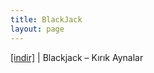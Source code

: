 ```yaml
---
title: BlackJack
layout: page
---
```


<a href="https://cloud.mail.ru/public/f4ceaa8e04fc/BlackJack%20-%20K%C4%B1r%C4%B1k%20Aynalar" target="_blank">[indir]</a>   |   Blackjack &#8211; Kırık Aynalar